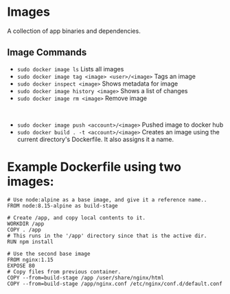 # Images

A collection of app binaries and dependencies.

## Image Commands

- `sudo docker image ls` Lists all images
- `sudo docker image tag <image> <user>/<image>` Tags an image
- `sudo docker inspect <image>` Shows metadata for image
- `sudo docker image history <image>` Shows a list of changes
- `sudo docker image rm <image>` Remove image

<br>

- `sudo docker image push <account>/<image>` Pushed image to docker hub
- `sudo docker build . -t <account>/<image>` Creates an image using the current directory's Dockerfile. It also assigns it a name.

# Example Dockerfile using two images:

```
# Use node:alpine as a base image, and give it a reference name..
FROM node:8.15-alpine as build-stage

# Create /app, and copy local contents to it.
WORKDIR /app
COPY . /app
# This runs in the '/app' directory since that is the active dir.
RUN npm install

# Use the second base image
FROM nginx:1.15
EXPOSE 80
# Copy files from previous container.
COPY --from=build-stage /app /user/share/nginx/html
COPY --from=build-stage /app/nginx.conf /etc/nginx/conf.d/default.conf

```
